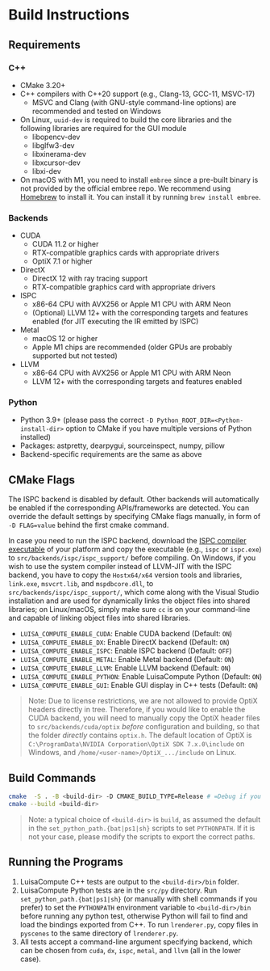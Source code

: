 # Build Instructions

## Requirements

### C++

- CMake 3.20+
- C++ compilers with C++20 support (e.g., Clang-13, GCC-11, MSVC-17)
    - MSVC and Clang (with GNU-style command-line options) are recommended and tested on Windows
- On Linux, `uuid-dev` is required to build the core libraries and the following libraries are required for the GUI module
  - libopencv-dev
  - libglfw3-dev
  - libxinerama-dev
  - libxcursor-dev
  - libxi-dev
- On macOS with M1, you need to install `embree` since a pre-built binary is not provided by the official embree repo. We recommend using [Homebrew](https://brew.sh/) to install it. You can install it by running `brew install embree`.

### Backends

- CUDA
    - CUDA 11.2 or higher
    - RTX-compatible graphics cards with appropriate drivers
    - OptiX 7.1 or higher
- DirectX
    - DirectX 12 with ray tracing support
    - RTX-compatible graphics card with appropriate drivers
- ISPC
    - x86-64 CPU with AVX256 or Apple M1 CPU with ARM Neon
    - (Optional) LLVM 12+ with the corresponding targets and features enabled (for JIT executing the IR emitted by ISPC)
- Metal
    - macOS 12 or higher
    - Apple M1 chips are recommended (older GPUs are probably supported but not tested)
- LLVM
    - x86-64 CPU with AVX256 or Apple M1 CPU with ARM Neon
    - LLVM 12+ with the corresponding targets and features enabled

### Python

- Python 3.9+ (please pass the correct `-D Python_ROOT_DIR=<Python-install-dir>` option to CMake if you have multiple
  versions of Python installed)
- Packages: astpretty, dearpygui, sourceinspect, numpy, pillow
- Backend-specific requirements are the same as above

## CMake Flags

The ISPC backend is disabled by default. Other backends will automatically be enabled if the corresponding
APIs/frameworks are detected. You can override the default settings by specifying CMake flags manually, in
form of `-D FLAG=value` behind the first cmake command.

In case you need to run the ISPC backend, download the [ISPC compiler executable](https://ispc.github.io/downloads.html)
of your platform and copy the executable (e.g., `ispc` or `ispc.exe`) to `src/backends/ispc/ispc_support/` before
compiling. On Windows, if you wish to use the system compiler instead of LLVM-JIT with the ISPC backend, you have to
copy the `Hostx64/x64` version tools and libraries, `link.exe`, `msvcrt.lib`, and `mspdbcore.dll`,
to `src/backends/ispc/ispc_support/`, which come along with the Visual Studio installation and are used for dynamically
links the object files into shared libraries; on Linux/macOS, simply make sure `cc` is on your command-line and capable
of linking object files into shared libraries.

- `LUISA_COMPUTE_ENABLE_CUDA`: Enable CUDA backend (Default: `ON`)
- `LUISA_COMPUTE_ENABLE_DX`: Enable DirectX backend (Default: `ON`)
- `LUISA_COMPUTE_ENABLE_ISPC`: Enable ISPC backend (Default: `OFF`)
- `LUISA_COMPUTE_ENABLE_METAL`: Enable Metal backend (Default: `ON`)
- `LUISA_COMPUTE_ENABLE_LLVM`: Enable LLVM backend (Default: `ON`)
- `LUISA_COMPUTE_ENABLE_PYTHON`: Enable LuisaCompute Python (Default: `ON`)
- `LUISA_COMPUTE_ENABLE_GUI`: Enable GUI display in C++ tests (Default: `ON`)

> Note: Due to license restrictions, we are not allowed to provide OptiX headers directly in tree. 
> Therefore, if you would like to enable the CUDA backend, you will need to manually copy the OptiX header
> files to `src/backends/cuda/optix` *before* configuration and building, so that the folder *directly*
> contains `optix.h`. The default location of OptiX is `C:\ProgramData\NVIDIA Corporation\OptiX SDK 7.x.0\include`
>  on Windows, and `/home/<user-name>/OptiX_.../include` on Linux.

## Build Commands

```bash
cmake  -S . -B <build-dir> -D CMAKE_BUILD_TYPE=Release # =Debug if you want a debug build; optionally followed by other flags as listed above
cmake --build <build-dir>
```

> Note: a typical choice of `<build-dir>` is `build`, as assumed the default in the `set_python_path.{bat|ps1|sh}`
> scripts to set `PYTHONPATH`. If it is not your case, please modify the scripts to export the correct paths.

## Running the Programs

1. LuisaCompute C++ tests are output to the `<build-dir>/bin` folder.
2. LuisaCompute Python tests are in the `src/py` directory. Run `set_python_path.{bat|ps1|sh}` (or manually with shell
   commands if you prefer) to set the `PYTHONPATH` environment variable to `<build-dir>/bin` before running any python
   test, otherwise Python will fail to find and load the bindings exported from C++. To run `lrenderer.py`, copy files
   in `pyscenes` to the same directory of `lrenderer.py`.
4. All tests accept a command-line argument specifying backend, which can be chosen from `cuda`, `dx`, `ispc`, `metal`,
   and `llvm` (all in the lower case).
